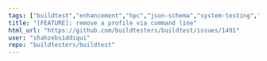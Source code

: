 ```yaml
---
tags: ["buildtest","enhancement","hpc","json-schema","system-testing","test-automation","testing-framework","yaml"]
title: "[FEATURE]: remove a profile via command line"
html_url: "https://github.com/buildtesters/buildtest/issues/1491"
user: "shahzebsiddiqui"
repo: "buildtesters/buildtest"
---
```


